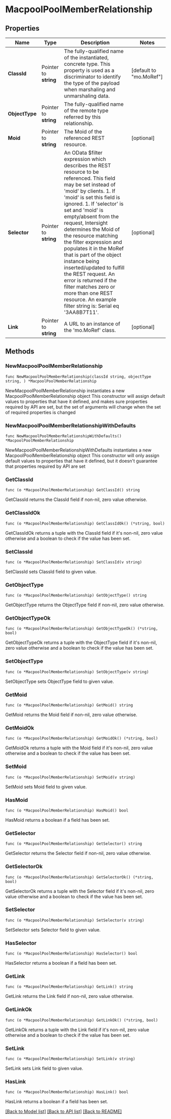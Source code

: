 # MacpoolPoolMemberRelationship

## Properties

Name | Type | Description | Notes
------------ | ------------- | ------------- | -------------
**ClassId** | Pointer to **string** | The fully-qualified name of the instantiated, concrete type. This property is used as a discriminator to identify the type of the payload when marshaling and unmarshaling data. | [default to "mo.MoRef"]
**ObjectType** | Pointer to **string** | The fully-qualified name of the remote type referred by this relationship. | 
**Moid** | Pointer to **string** | The Moid of the referenced REST resource. | [optional] 
**Selector** | Pointer to **string** | An OData $filter expression which describes the REST resource to be referenced. This field may be set instead of &#39;moid&#39; by clients. 1. If &#39;moid&#39; is set this field is ignored. 1. If &#39;selector&#39; is set and &#39;moid&#39; is empty/absent from the request, Intersight determines the Moid of the resource matching the filter expression and populates it in the MoRef that is part of the object instance being inserted/updated to fulfill the REST request. An error is returned if the filter matches zero or more than one REST resource. An example filter string is: Serial eq &#39;3AA8B7T11&#39;. | [optional] 
**Link** | Pointer to **string** | A URL to an instance of the &#39;mo.MoRef&#39; class. | [optional] 

## Methods

### NewMacpoolPoolMemberRelationship

`func NewMacpoolPoolMemberRelationship(classId string, objectType string, ) *MacpoolPoolMemberRelationship`

NewMacpoolPoolMemberRelationship instantiates a new MacpoolPoolMemberRelationship object
This constructor will assign default values to properties that have it defined,
and makes sure properties required by API are set, but the set of arguments
will change when the set of required properties is changed

### NewMacpoolPoolMemberRelationshipWithDefaults

`func NewMacpoolPoolMemberRelationshipWithDefaults() *MacpoolPoolMemberRelationship`

NewMacpoolPoolMemberRelationshipWithDefaults instantiates a new MacpoolPoolMemberRelationship object
This constructor will only assign default values to properties that have it defined,
but it doesn't guarantee that properties required by API are set

### GetClassId

`func (o *MacpoolPoolMemberRelationship) GetClassId() string`

GetClassId returns the ClassId field if non-nil, zero value otherwise.

### GetClassIdOk

`func (o *MacpoolPoolMemberRelationship) GetClassIdOk() (*string, bool)`

GetClassIdOk returns a tuple with the ClassId field if it's non-nil, zero value otherwise
and a boolean to check if the value has been set.

### SetClassId

`func (o *MacpoolPoolMemberRelationship) SetClassId(v string)`

SetClassId sets ClassId field to given value.


### GetObjectType

`func (o *MacpoolPoolMemberRelationship) GetObjectType() string`

GetObjectType returns the ObjectType field if non-nil, zero value otherwise.

### GetObjectTypeOk

`func (o *MacpoolPoolMemberRelationship) GetObjectTypeOk() (*string, bool)`

GetObjectTypeOk returns a tuple with the ObjectType field if it's non-nil, zero value otherwise
and a boolean to check if the value has been set.

### SetObjectType

`func (o *MacpoolPoolMemberRelationship) SetObjectType(v string)`

SetObjectType sets ObjectType field to given value.


### GetMoid

`func (o *MacpoolPoolMemberRelationship) GetMoid() string`

GetMoid returns the Moid field if non-nil, zero value otherwise.

### GetMoidOk

`func (o *MacpoolPoolMemberRelationship) GetMoidOk() (*string, bool)`

GetMoidOk returns a tuple with the Moid field if it's non-nil, zero value otherwise
and a boolean to check if the value has been set.

### SetMoid

`func (o *MacpoolPoolMemberRelationship) SetMoid(v string)`

SetMoid sets Moid field to given value.

### HasMoid

`func (o *MacpoolPoolMemberRelationship) HasMoid() bool`

HasMoid returns a boolean if a field has been set.

### GetSelector

`func (o *MacpoolPoolMemberRelationship) GetSelector() string`

GetSelector returns the Selector field if non-nil, zero value otherwise.

### GetSelectorOk

`func (o *MacpoolPoolMemberRelationship) GetSelectorOk() (*string, bool)`

GetSelectorOk returns a tuple with the Selector field if it's non-nil, zero value otherwise
and a boolean to check if the value has been set.

### SetSelector

`func (o *MacpoolPoolMemberRelationship) SetSelector(v string)`

SetSelector sets Selector field to given value.

### HasSelector

`func (o *MacpoolPoolMemberRelationship) HasSelector() bool`

HasSelector returns a boolean if a field has been set.

### GetLink

`func (o *MacpoolPoolMemberRelationship) GetLink() string`

GetLink returns the Link field if non-nil, zero value otherwise.

### GetLinkOk

`func (o *MacpoolPoolMemberRelationship) GetLinkOk() (*string, bool)`

GetLinkOk returns a tuple with the Link field if it's non-nil, zero value otherwise
and a boolean to check if the value has been set.

### SetLink

`func (o *MacpoolPoolMemberRelationship) SetLink(v string)`

SetLink sets Link field to given value.

### HasLink

`func (o *MacpoolPoolMemberRelationship) HasLink() bool`

HasLink returns a boolean if a field has been set.


[[Back to Model list]](../README.md#documentation-for-models) [[Back to API list]](../README.md#documentation-for-api-endpoints) [[Back to README]](../README.md)


